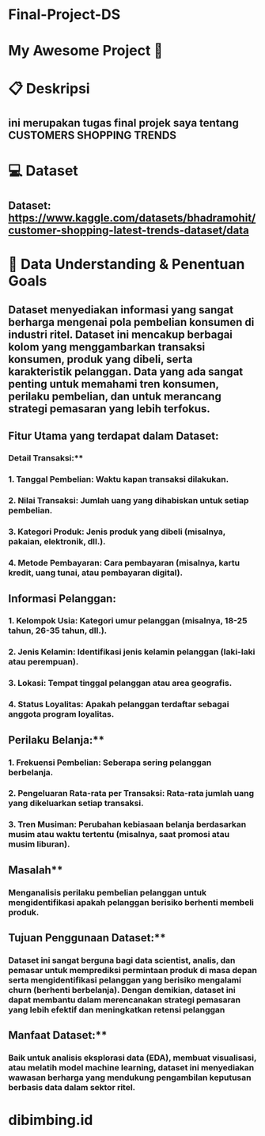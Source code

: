 # Final-Project-DS
# My Awesome Project 🚀
# 📋 Deskripsi
## ini merupakan tugas final projek saya tentang CUSTOMERS SHOPPING TRENDS

# 💻 Dataset 
## Dataset: https://www.kaggle.com/datasets/bhadramohit/customer-shopping-latest-trends-dataset/data

# 💾 Data Understanding & Penentuan Goals
## Dataset menyediakan informasi yang sangat berharga mengenai pola pembelian konsumen di industri ritel. Dataset ini mencakup berbagai kolom yang menggambarkan transaksi konsumen, produk yang dibeli, serta karakteristik pelanggan. Data yang ada sangat penting untuk memahami tren konsumen, perilaku pembelian, dan untuk merancang strategi pemasaran yang lebih terfokus.


## Fitur Utama yang terdapat dalam Dataset:

### Detail Transaksi:**
### 1. Tanggal Pembelian: Waktu kapan transaksi dilakukan.
### 2. Nilai Transaksi: Jumlah uang yang dihabiskan untuk setiap pembelian.
### 3. Kategori Produk: Jenis produk yang dibeli (misalnya, pakaian, elektronik, dll.).
### 4. Metode Pembayaran: Cara pembayaran (misalnya, kartu kredit, uang tunai, atau pembayaran digital).


## Informasi Pelanggan:

### 1. Kelompok Usia: Kategori umur pelanggan (misalnya, 18-25 tahun, 26-35 tahun, dll.).
### 2. Jenis Kelamin: Identifikasi jenis kelamin pelanggan (laki-laki atau perempuan).
### 3. Lokasi: Tempat tinggal pelanggan atau area geografis.
### 4. Status Loyalitas: Apakah pelanggan terdaftar sebagai anggota program loyalitas.


## Perilaku Belanja:**

### 1. Frekuensi Pembelian: Seberapa sering pelanggan berbelanja.
### 2. Pengeluaran Rata-rata per Transaksi: Rata-rata jumlah uang yang dikeluarkan setiap transaksi.
### 3. Tren Musiman: Perubahan kebiasaan belanja berdasarkan musim atau waktu tertentu (misalnya, saat promosi atau musim liburan).


## Masalah**
### Menganalisis perilaku pembelian pelanggan untuk mengidentifikasi apakah pelanggan berisiko berhenti membeli produk.

## Tujuan Penggunaan Dataset:**
### Dataset ini sangat berguna bagi data scientist, analis, dan pemasar untuk memprediksi permintaan produk di masa depan serta mengidentifikasi pelanggan yang berisiko mengalami churn (berhenti berbelanja). Dengan demikian, dataset ini dapat membantu dalam merencanakan strategi pemasaran yang lebih efektif dan meningkatkan retensi pelanggan


## Manfaat Dataset:**
### Baik untuk analisis eksplorasi data (EDA), membuat visualisasi, atau melatih model machine learning, dataset ini menyediakan wawasan berharga yang mendukung pengambilan keputusan berbasis data dalam sektor ritel.

# dibimbing.id

